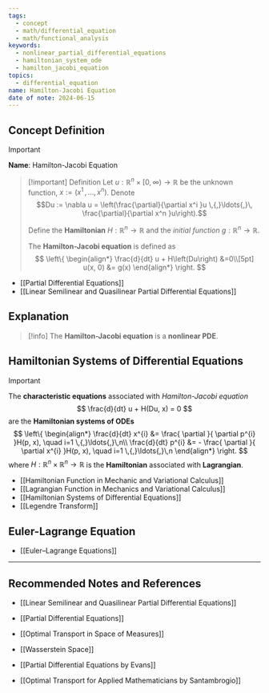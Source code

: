 ```yaml
---
tags:
  - concept
  - math/differential_equation
  - math/functional_analysis
keywords:
  - nonlinear_partial_differential_equations
  - hamiltonian_system_ode
  - hamilton_jacobi_equation
topics:
  - differential_equation
name: Hamilton-Jacobi Equation
date of note: 2024-06-15
---
```


## Concept Definition

>[!important]
>**Name**: Hamilton-Jacobi Equation


>[!important] Definition
>Let $u: \mathbb{R}^n \times [0, \infty) \to \mathbb{R}$ be the unknown function, $x := (x^1 \,{,}\ldots{,}\,x^n)$. Denote $$Du := \nabla u  = \left(\frac{\partial}{\partial x^i }u \,{,}\ldots{,}\, \frac{\partial}{\partial x^n }u\right).$$
>
>Define the **Hamiltonian** $H: \mathbb{R}^n \to \mathbb{R}$ and the *initial function* $g: \mathbb{R}^n \to \mathbb{R}$.
>
>The **Hamilton-Jacobi equation** is defined as 
>$$
>\left\{
>\begin{align*}
> \frac{d}{dt} u + H\left(Du\right) &=0\\[5pt]
>  u(x,  0) &= g(x)
>\end{align*}
>\right.
>$$
>

- [[Partial Differential Equations]]
- [[Linear Semilinear and Quasilinear Partial Differential Equations]]


## Explanation

>[!info]
>The **Hamilton-Jacobi equation** is a **nonlinear PDE**.

## Hamiltonian Systems of Differential Equations

>[!important]
>The **characteristic equations** associated with *Hamilton-Jacobi equation* 
>$$
>\frac{d}{dt} u + H(Du, x) = 0
>$$
>are the **Hamiltonian systems of ODEs**
>$$
>\left\{
>\begin{align*}
> \frac{d}{dt} x^{i} &= \frac{ \partial  }{ \partial p^{i} }H(p, x), \quad i=1 \,{,}\ldots{,}\,n\\
>  \frac{d}{dt} p^{i} &= - \frac{ \partial  }{ \partial x^{i} }H(p, x), \quad i=1 \,{,}\ldots{,}\,n
>\end{align*}
>\right.
>$$
>where $H: \mathbb{R}^n \times \mathbb{R}^n \to \mathbb{R}$ is the **Hamiltonian** associated with **Lagrangian**.

- [[Hamiltonian Function in Mechanic and Variational Calculus]]
- [[Lagrangian Function in Mechanics and Variational Calculus]]
- [[Hamiltonian Systems of Differential Equations]]
- [[Legendre Transform]]


## Euler-Lagrange Equation

- [[Euler–Lagrange Equations]]





-----------
##  Recommended Notes and References


- [[Linear Semilinear and Quasilinear Partial Differential Equations]]
- [[Partial Differential Equations]]




- [[Optimal Transport in Space of Measures]]
- [[Wasserstein Space]]

- [[Partial Differential Equations by Evans]]
- [[Optimal Transport for Applied Mathematicians by Santambrogio]]